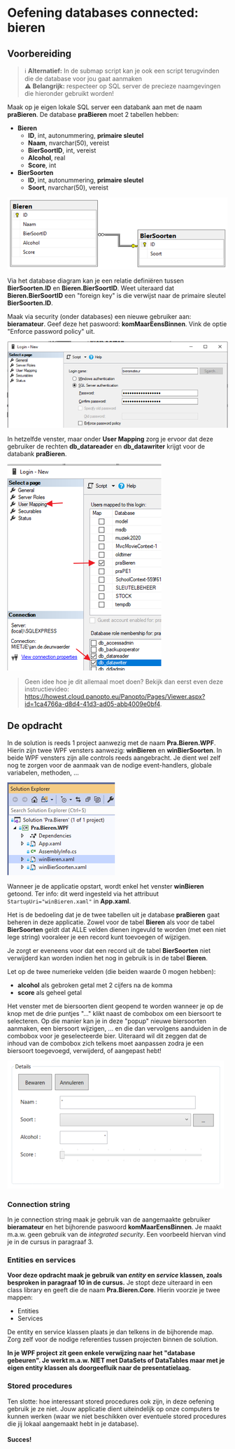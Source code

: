 # Oefening databases connected: bieren

## Voorbereiding

> :information_source: **Alternatief:** In de submap script kan je ook een script terugvinden die de database voor jou gaat aanmaken    
> :warning: **Belangrijk:** respecteer op SQL server de precieze naamgevingen die hieronder gebruikt worden!

Maak op je eigen lokale SQL server een databank aan met de naam **praBieren**. De database **praBieren** moet 2 tabellen hebben:
- **Bieren**
  - **ID**, int, autonummering, **primaire sleutel**
  - **Naam**, nvarchar(50), vereist
  - **BierSoortID**, int, vereist
  - **Alcohol**, real
  - **Score**, int
- **BierSoorten**
  - **ID**, int, autonummering, **primaire sleutel**
  - **Soort**, nvarchar(50), vereist

![](images/dbschema.png)

Via het database diagram kan je een relatie definiëren tussen **BierSoorten.ID** en **Bieren.BierSoortID**. Weet uiteraard dat **Bieren.BierSoortID** een "foreign key" is die verwijst naar de primaire sleutel **BierSoorten.ID**.

Maak via security (onder databases) een nieuwe gebruiker aan: **bieramateur**. Geef deze het paswoord: **komMaarEensBinnen**. Vink de optie "Enforce password policy" uit.

![](images/gebruiker.png)

In hetzelfde venster, maar onder **User Mapping** zorg je ervoor dat deze gebruiker de rechten **db_datareader** en **db_datawriter** krijgt voor de databank **praBieren**.

![](images/rechten.png)

> Geen idee hoe je dit allemaal moet doen? Bekijk dan eerst even deze instructievideo: https://howest.cloud.panopto.eu/Panopto/Pages/Viewer.aspx?id=1ca4766a-d8d4-41d3-ad05-abb4009e0bf4.

## De opdracht

In de solution is reeds 1 project aanwezig met de naam **Pra.Bieren.WPF**. Hierin zijn twee WPF vensters aanwezig: **winBieren** en **winBierSoorten**. In beide WPF vensters zijn alle controls reeds aangebracht. Je dient wel zelf nog te zorgen voor de aanmaak van de nodige event-handlers, globale variabelen, methoden, ...

![](images/windows.png)

Wanneer je de applicatie opstart, wordt enkel het venster **winBieren** getoond. Ter info: dit werd ingesteld via het attribuut `StartupUri="winBieren.xaml"` in **App.xaml**. 

Het is de bedoeling dat je de twee tabellen uit je database **praBieren** gaat beheren in deze applicatie. Zowel voor de tabel **Bieren** als voor de tabel **BierSoorten** geldt dat ALLE velden dienen ingevuld te worden (met een niet lege string) vooraleer je een record kunt toevoegen of wijzigen.

Je zorgt er eveneens voor dat een record uit de tabel **BierSoorten** niet verwijderd kan worden indien het nog in gebruik is in de tabel **Bieren**.

Let op de twee numerieke velden (die beiden waarde 0 mogen hebben):
- **alcohol** als gebroken getal met 2 cijfers na de komma
- **score** als geheel getal

Het venster met de biersoorten dient geopend te worden wanneer je op de knop met de drie puntjes "..." klikt naast de combobox om een biersoort te selecteren. Op die manier kan je in deze "popup" nieuwe biersoorten aanmaken, een biersoort wijzigen, ... en die dan vervolgens aanduiden in de combobox voor je geselecteerde bier. Uiteraard wil dit zeggen dat de inhoud van de combobox zich telkens moet aanpassen zodra je een biersoort toegevoegd, verwijderd, of aangepast hebt!

![](images/biersoorten.png)

### Connection string

In je connection string maak je gebruik van de aangemaakte gebruiker **bieramateur** en het bijhorende paswoord **komMaarEensBinnen**. Je maakt m.a.w. geen gebruik van de *integrated security*. Een voorbeeld hiervan vind je in de cursus in paragraaf 3.

### Entities en services

**Voor deze opdracht maak je gebruik van *entity* en *service* klassen, zoals besproken in paragraaf 10 in de cursus.** Je stopt deze uiteraard in een class library en geeft die de naam **Pra.Bieren.Core**. Hierin voorzie je twee mappen:

- Entities
- Services

De entity en service klassen plaats je dan telkens in de bijhorende map. Zorg zelf voor de nodige referenties tussen projecten binnen de solution.

**In je WPF project zit geen enkele verwijzing naar het "database gebeuren". Je werkt m.a.w. NIET met DataSets of DataTables maar met je eigen entity klassen als doorgeefluik naar de presentatielaag.**

### Stored procedures

Ten slotte: hoe interessant stored procedures ook zijn, in deze oefening gebruik je ze niet. Jouw applicatie dient uiteindelijk op onze computers te kunnen werken (waar we niet beschikken over eventuele stored procedures die jij lokaal aangemaakt hebt in je database).

#### Succes!
